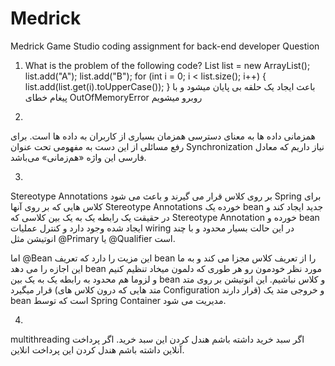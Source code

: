 # Medrick
Medrick Game Studio coding assignment for back-end developer
Question
1. What is the problem of the following code?
   List<String> list = new ArrayList<String>();
   list.add("A");
   list.add("B");
   for (int i = 0; i < list.size(); i++) {
   list.add(list.get(i).toUpperCase());
   }
باعث ایجاد یک حلقه بی پایان میشود و با پیغام خطای OutOfMemoryError روبرو میشویم
   
2.
همزمانی داده ها به معنای دسترسی همزمان بسیاری از کاربران به داده ها است.
برای رفع مسائلی از این دست به مفهومی تحت عنوان Synchronization نیاز داریم که معادل فارسی این واژه «هم‌زمانی» می‌باشد.

3.
Stereotype Annotations بر روی کلاس قرار می گیرند و باعث می شود Spring برای کلاس هایی که بر روی آنها Stereotype Annotations خورده یک bean جدید ایجاد کند و در حقیقت یک رابطه یک به یک بین کلاسی که Stereotype Annotation خورده و bean ایجاد شده وجود دارد و کنترل عملیات wiring در این حالت بسیار محدود و با چند انوتیشن مثل @Primary یا @Qualifier است.

اما @Bean این مزیت را دارد که تعریف bean را از تعریف کلاس مجزا می کند و به ما این اجازه را می دهد bean مورد نظر خودمون رو هر طوری که دلمون میخاد تنظیم کنیم و لزوما هم محدود به رابطه یک به یک بین bean و کلاس نباشیم. این انوتیشن بر روی متد قرار میگیرد (متد هایی که درون کلاس های Configuration قرار دارند) و خروجی متد یک bean است که توسط Spring Container مدیریت می شود.

4.
multithreading
اگر سبد خرید داشته باشم هندل کردن این سبد خرید.
اگر پرداخت آنلاین داشته باشم هندل کردن این پرداخت انلاین.
